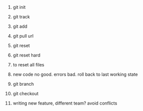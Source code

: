 1. git init
2. git track
3. git add


1. git pull url
2. git reset
3. git reset hard
4. to reset all files
5. new code no good. errors bad. roll back to last working state


1. git branch
2. git checkout
3. writing new feature, different team? avoid conflicts